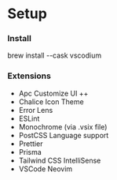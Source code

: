 # Setup

### Install
brew install --cask vscodium


### Extensions
- Apc Customize UI ++
- Chalice Icon Theme
- Error Lens
- ESLint
- Monochrome (via .vsix file)
- PostCSS Language support
- Prettier
- Prisma
- Tailwind CSS IntelliSense
- VSCode Neovim

